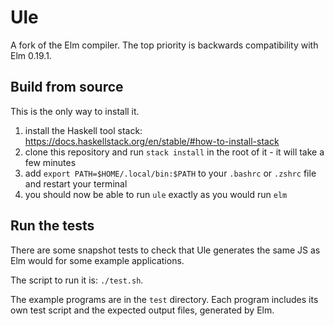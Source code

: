 # Ule

A fork of the Elm compiler. The top priority is backwards compatibility with Elm 0.19.1.

## Build from source

This is the only way to install it.

1. install the Haskell tool stack: https://docs.haskellstack.org/en/stable/#how-to-install-stack
2. clone this repository and run `stack install` in the root of it - it will take a few minutes
3. add `export PATH=$HOME/.local/bin:$PATH` to your `.bashrc` or `.zshrc` file and restart your terminal
4. you should now be able to run `ule` exactly as you would run `elm`

## Run the tests

There are some snapshot tests to check that Ule generates the same JS as Elm would for some example applications.

The script to run it is: `./test.sh`.

The example programs are in the `test` directory. Each program includes its own test script and the expected output files, generated by Elm.
